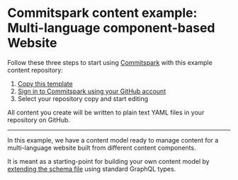 # Commitspark content example: Multi-language component-based Website

Follow these three steps to start using [Commitspark](https://commitspark.com) with this example content repository:

1. [Copy this template](https://github.com/commitspark/example-content-website/generate)
2. [Sign in to Commitspark using your GitHub account](https://commitspark.com/en-us/sign-in/)
3. Select your repository copy and start editing

All content you create will be written to plain text YAML files in your repository on GitHub.

---

In this example, we have a content model ready to manage content for a multi-language website built from different
content components.

It is meant as a starting-point for building your own content model by
[extending the schema file](schema/schema.graphql) using standard GraphQL types.
